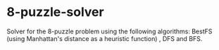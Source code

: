 # 8-puzzle-solver
Solver for the 8-puzzle problem using the following algorithms: BestFS (using Manhattan's distance as a heuristic function) , DFS and BFS.
